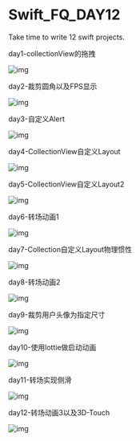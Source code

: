 # Swift_FQ_DAY12
Take time to write 12 swift projects.

day1-collectionView的拖拽

![img](https://github.com/FQDEVER/Swift_FQ_DAY12/blob/master/day1-collection拖拽.gif)

day2-裁剪圆角以及FPS显示

![img](https://github.com/FQDEVER/Swift_FQ_DAY12/blob/master/day2-裁剪圆角以及FPS显示.gif)

day3-自定义Alert

![img](https://github.com/FQDEVER/Swift_FQ_DAY12/blob/master/day3-自定义Alert.gif)

day4-CollectionView自定义Layout

![img](https://github.com/FQDEVER/Swift_FQ_DAY12/blob/master/day4-CollectionView自定义Layout.gif)

day5-CollectionView自定义Layout2

![img](https://github.com/FQDEVER/Swift_FQ_DAY12/blob/master/day5-CollectionView自定义Layout2.gif)

day6-转场动画1

![img](https://github.com/FQDEVER/Swift_FQ_DAY12/blob/master/day6-转场动画1.gif)

day7-Collection自定义Layout物理惯性

![img](https://github.com/FQDEVER/Swift_FQ_DAY12/blob/master/day7-Collection自定义Layout物理惯性.gif)

day8-转场动画2

![img](https://github.com/FQDEVER/Swift_FQ_DAY12/blob/master/day8-转场动画2.gif)

day9-裁剪用户头像为指定尺寸

![img](https://github.com/FQDEVER/Swift_FQ_DAY12/blob/master/day9-裁剪用户头像为指定尺寸.gif)

day10-使用lottie做启动动画

![img](https://github.com/FQDEVER/Swift_FQ_DAY12/blob/master/day10-使用lottie做启动动画.gif)


day11-转场实现侧滑

![img](https://github.com/FQDEVER/Swift_FQ_DAY12/blob/master/day11-转场实现侧滑.gif)

day12-转场动画3以及3D-Touch

![img](https://github.com/FQDEVER/Swift_FQ_DAY12/blob/master/day12-转场动画3以及3D-Touch.gif)


